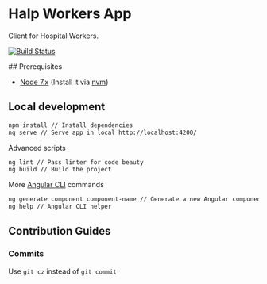 # Halp Workers App
Client for Hospital Workers.

[![Build Status](https://travis-ci.org/halp-project/halp-workers-app.svg?branch=master)](https://travis-ci.org/halp-project/halp-workers-app)

## Prerequisites

- [Node 7.x](https://nodejs.org/es/) (Install it via [nvm](https://github.com/creationix/nvm))

## Local development
```bash
npm install // Install dependencies 
ng serve // Serve app in local http://localhost:4200/ 
```

Advanced scripts
```bash
ng lint // Pass linter for code beauty
ng build // Build the project
```

More [Angular CLI](https://cli.angular.io/) commands
```bash
ng generate component component-name // Generate a new Angular component 
ng help // Angular CLI helper 
```
## Contribution Guides
### Commits
Use `git cz` instead of `git commit`
